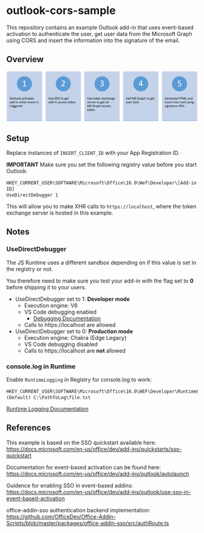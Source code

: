 # outlook-cors-sample

This repository contains an example Outlook add-in that uses event-based activation to authenticate the user, get user data from the Microsoft Graph using CORS and insert the information into the signature of the email.

## Overview

![Overview!](/overview.png)

## Setup

Replace instances of `INSERT_CLIENT_ID` with your App Registration ID.

**IMPORTANT** Make sure you set the following registry value before you start Outlook:

```
HKEY_CURRENT_USER\SOFTWARE\Microsoft\Office\16.0\Wef\Developer\[Add-in ID]
UseDirectDebugger 1
```

This will allow you to make XHR calls to `https://localhost`, where the token exchange server is hosted in this example.

## Notes

### UseDirectDebugger

The JS Runtime uses a different sandbox depending on if this value is set in the registry or not.

You therefore need to make sure you test your add-in with the flag set to **0** before shipping it to your users.

- UseDirectDebugger set to 1: **Developer mode**
  - Execution engine: V8
  - VS Code debugging enabled
    - [Debugging Documentation](https://docs.microsoft.com/en-us/office/dev/add-ins/outlook/debug-autolaunch)
  - Calls to https://localhost are allowed
- UseDirectDebugger set to 0: **Production mode**
  - Execution engine: Chakra (Edge Legacy)
  - VS Code debugging disabled
  - Calls to https://localhost are **not** allowed

### console.log in Runtime

Enable `RuntimeLogging` in Registry for console.log to work:

```
HKEY_CURRENT_USER\SOFTWARE\Microsoft\Office\16.0\WEF\Developer\RuntimeLogging
(Default) C:\PathToLog\file.txt
```

[Runtime Logging Documentation](https://docs.microsoft.com/en-us/office/dev/add-ins/testing/runtime-logging#runtime-logging-on-windows)

## References

This example is based on the SSO quickstart available here:<br>
https://docs.microsoft.com/en-us/office/dev/add-ins/quickstarts/sso-quickstart

Documentation for event-based activation can be found here:<br>
https://docs.microsoft.com/en-us/office/dev/add-ins/outlook/autolaunch

Guidence for enabling SSO in event-based addins:<br>
https://docs.microsoft.com/en-us/office/dev/add-ins/outlook/use-sso-in-event-based-activation

office-addin-sso authentication backend implementation:<br>
https://github.com/OfficeDev/Office-Addin-Scripts/blob/master/packages/office-addin-sso/src/authRoute.ts
